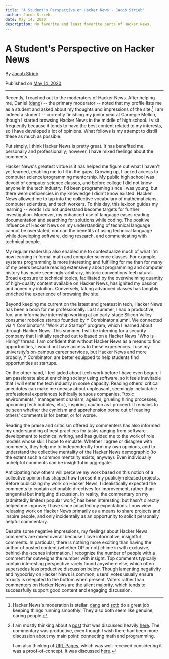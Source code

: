 ```yaml
---
title: "A Student's Perspective on Hacker News - Jacob Strieb"
author: Jacob Strieb
date: May 14, 2020
description: My favorite and least favorite parts of Hacker News.
...
```



# A Student's Perspective on Hacker News

By [Jacob Strieb](https://jstrieb.github.io)

Published on [May 14, 2020](/posts/hn-thoughts/)

---


Recently, I reached out to the moderators of Hacker News. After helping me,
Daniel ([dang](https://news.ycombinator.com/user?id=dang)) -- the primary
moderator -- noted that my profile lists me as a student and asked about my
thoughts and impressions of the site.[^1] I am indeed a student -- currently
finishing my junior year at Carnegie Mellon, though I started browsing Hacker
News in the middle of high school. I visit frequently because it tends to have
the best content related to my interests, so I have developed a lot of
opinions. What follows is my attempt to distill these as much as possible.

Put simply, I think Hacker News is pretty great. It has benefited me personally
and professionally; however, I have mixed feelings about the comments.

Hacker News's greatest virtue is it has helped me figure out what I haven't yet
learned, enabling me to fill in the gaps. Growing up, I lacked access to
computer science/programming mentorship. My public high school was devoid of
computer science classes, and before college I did not know anyone in the tech
industry. I'd been programming since I was young, but there were deficiencies
in my knowledge I didn't know existed. Hacker News allowed me to tap into the
collective vocabulary of mathematicians, computer scientists, and tech workers.
To this day, this lexicon guides my learning -- words I do not understand
become targets for further investigation. Moreover, my enhanced use of language
eases reading documentation and searching for solutions while coding. The
positive influence of Hacker News on my understanding of technical language
cannot be overstated, nor can the benefits of using technical language while
developing software, doing research, and communicating with technical people.

My regular readership also enabled me to contextualize much of what I'm now
learning in formal math and computer science classes. For example, systems
programming is more interesting and fulfilling for me than for many of my peers
because reading extensively about programming and computer history has made
seemingly-arbitrary, historic conventions feel natural. Broad exposure to
technical topics, facilitated by the overwhelming quantity of high-quality
content available on Hacker News, has ignited my passion and honed my
intuition. Conversely, taking advanced classes has tangibly enriched the
experience of browsing the site.

Beyond keeping me current on the latest and greatest in tech, Hacker News has
been a boon for me professionally. Last summer, I had a productive, fun, and
informative internship working at an early-stage Silicon Valley consumer
robotics startup founded by Y Combinator alumni. We connected via Y Combinator's
"Work at a Startup" program, which I learned about through Hacker News. This
summer, I will be interning for a security company that I initially reached out
to based on a Hacker News "Who is Hiring" thread. I am confident that without
Hacker News as a means to find opportunities, I would not have access to these
experiences. I use my university's on-campus career services, but Hacker News
and more broadly, Y Combinator, are better equipped to help students find
opportunities at startups.

On the other hand, I feel jaded about tech work before I have even begun. I am
passionate about enriching society using software, so it feels inevitable that
I will enter the tech industry in some capacity. Reading others' critical
anecdotes can make me uneasy about unpleasant, seemingly ineluctable
professional experiences (ethically tenuous companies, "toxic environments,"
management onanism, ageism, grueling hiring processes, upcoming tech bubbles,
etc.), inspiring caution as I proceed. It remains to be seen whether the
cynicism and apprehension borne out of reading others' comments is for better,
or for worse.

Reading the praise and criticism offered by commenters has also informed my
understanding of best practices for tasks ranging from software development to
technical writing, and has guided me to the work of role models whose skill I
hope to emulate. Whether I agree or disagree with comments, they help me to
independently form my own opinions, and to understand the collective mentality
of the Hacker News demographic (to the extent such a common mentality exists,
anyway). Even individually unhelpful comments can be insightful in aggregate.

Anticipating how others will perceive my work based on this notion of a
collective opinion has shaped how I present my publicly-released projects.
Before publicizing my work on Hacker News, I idealistically expected the
comments to contain actionable directives for improvement, rather than
tangential but intriguing discussion. In reality, the commentary on my
(admittedly limited) popular work[^2] has been interesting, but hasn't directly
helped me improve; I have since adjusted my expectations. I now view releasing
work on Hacker News primarily as a means to share projects and inspire people,
and only incidentally as an opportunity to solicit personally helpful
commentary.

Despite some negative impressions, my feelings about Hacker News comments are
mixed overall because I love informative, insightful comments. In particular,
there is nothing more exciting than having the author of posted content
(whether OP or not) chime in with exclusive, behind-the-scenes information. I
recognize the number of people with a comment far outweighs the number with
insight. Top comments typically contain interesting perspective rarely found
anywhere else, which often supersedes less productive discussion below. Though
lamenting negativity and hypocrisy on Hacker News is common, users' votes
usually ensure toxicity is relegated to the bottom when present. Voters rather
than commenters on Hacker News are the silent majority, which tends to
successfully support good content and engaging discussion.

[^1]: Hacker News's moderation is stellar.
      [dang](https://news.ycombinator.com/user?id=dang) and
      [sctb](https://news.ycombinator.com/user?id=sctb) do a great job keeping
      things running smoothly! They also both seem like genuine, caring people.

[^2]: I am mostly thinking about a [post](/posts/digit-length/) that was
      discussed heavily [here](https://news.ycombinator.com/item?id=21500434).
      The commentary was productive, even though I wish there had been more
      discussion about my main point: connecting math and programming.

      I am also thinking of [URL Pages](http://github.com/jstrieb/urlpages),
      which was well-received considering it was a proof-of-concept. It was
      discussed [here](https://news.ycombinator.com/item?id=20317840).

